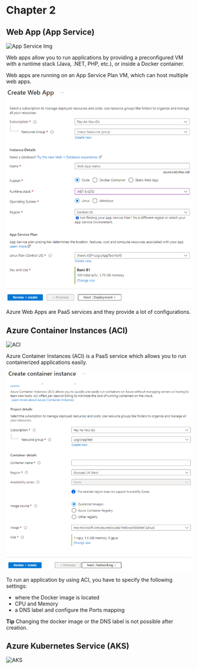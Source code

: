 # Chapter 2

## Web App (App Service)

<img src="https://azurecomcdn.azureedge.net/cvt-7a361c6a8f008ba8dfda7046bb3daedab876505f28e919b6f79a76a47b236a7c/svg/app-service.svg" alt="App Service Img" width="50"/>

Web apps allow you to run applications by providing a preconfigured VM with a runtime stack (Java, .NET, PHP, etc.), or inside a Docker container.

Web apps are running on an App Service Plan VM, which can host multiple web apps.

![Create an App Service](./img/createAppService.png)

Azure Web Apps are PaaS services and they provide a lot of configurations.

## Azure Container Instances (ACI)

<img src="https://docs.microsoft.com/en-us/answers/topics/25412/icon.html?t=282211" alt="ACI" width="50">

Azure Container Instances (ACI) is a PaaS service which allows you to run containerized applications easily.

![Create an ACI](./img/createACI.png)

To run an application by using ACI, you have to specify the following settings:

- where the Docker image is located
- CPU and Memory
- a DNS label and configure the Ports mapping

**Tip** Changing the docker image or the DNS label is not possible after creation.

## Azure Kubernetes Service (AKS)

<img src="https://w1.pngwing.com/pngs/652/487/png-transparent-sql-server-logo-kubernetes-microsoft-azure-docker-amazon-web-services-cloud-computing-high-availability-orchestration.png" alt="AKS" width="150">
